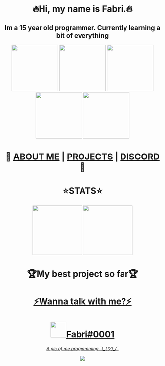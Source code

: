 <h1 align="center">🔥Hi, my name is Fabri.🔥</h1>
<h2 align="center">Im a 15 year old programmer. Currently learning a bit of everything</h2>
<p align="center">
  <img height=150px src="https://cdn.discordapp.com/attachments/802205709709475891/829628178938069043/python.png"/>
  <img height=150px src="https://cdn.discordapp.com/attachments/802205709709475891/829628193597292565/javascript.png"/>
  <img height=150px src="https://cdn.discordapp.com/attachments/802205709709475891/829628354831187978/html.png"/>
  <img height=150px src="https://cdn.discordapp.com/attachments/802205709709475891/829628229236293652/css.png"/>
  <img height=150px src="https://cdn.discordapp.com/attachments/802205709709475891/829628207958851585/java.png"/>
<h1 align="center">🚀
  <a href="https://fabridora.github.io">ABOUT ME</a> | 
  <a href="https://github.com/fabridora">PROJECTS</a> | 
  <a href="https://github.com/fabridora/#Contact">DISCORD</a>
🚀</h1>
<h1 align=center>⭐️STATS⭐️</h1>
<p align=center>
  <img height=160px src="https://github-readme-stats.vercel.app/api/top-langs/?username=FabriDora&layout=compact&theme=tokyonight&hide=html"/>
  <img height=160px src="https://github-readme-stats.vercel.app/api?username=FabriDora&theme=radical&show_icons=true">
</p>
<h1 align="center" name="Contact">🏆My best project so far🏆</h1>
<p align="center">
  <a href="https://github.com/fabridora/ztube" src="https://github-readme-stats.vercel.app/api/pin/?username=FabriDora&repo=ztube&theme=radical"/>
</p>
<h1 align="center">⚡Wanna talk with me?⚡</h1>
<h1 align="center">
  <img height=50px src="https://img.icons8.com/fluent/240/000000/discord-new-logo.png"/>Fabri#0001
</h1>
<p align="center"><em>A pic of me programming ¯\_(ツ)_/¯</em></p>
<p align="center">
  <img src="https://miro.medium.com/max/1000/1*4WSg9APOcsfPg5d2OY632w.gif"/>
</p>
